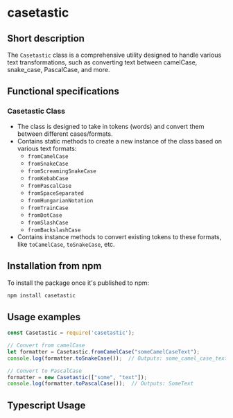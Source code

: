 # casetastic
## Short description
The `Casetastic` class is a comprehensive utility designed to handle various text transformations, such as converting text between camelCase, snake_case, PascalCase, and more.

## Functional specifications

### Casetastic Class
- The class is designed to take in tokens (words) and convert them between different cases/formats.
- Contains static methods to create a new instance of the class based on various text formats:
  - `fromCamelCase`
  - `fromSnakeCase`
  - `fromScreamingSnakeCase`
  - `fromKebabCase`
  - `fromPascalCase`
  - `fromSpaceSeparated`
  - `fromHungarianNotation`
  - `fromTrainCase`
  - `fromDotCase`
  - `fromSlashCase`
  - `fromBackslashCase`
- Contains instance methods to convert existing tokens to these formats, like `toCamelCase`, `toSnakeCase`, etc.

## Installation from npm
To install the package once it's published to npm:
```bash
npm install casetastic
```

## Usage examples

```javascript
const Casetastic = require('casetastic');

// Convert from camelCase
let formatter = Casetastic.fromCamelCase("someCamelCaseText");
console.log(formatter.toSnakeCase());  // Outputs: some_camel_case_text

// Convert to PascalCase
formatter = new Casetastic(["some", "text"]);
console.log(formatter.toPascalCase());  // Outputs: SomeText
```

## Typescript Usage
